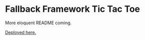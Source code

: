 # Fallback Framework Tic Tac Toe

More eloquent README coming.

[Deployed here.](https://abbreviatedman.github.io/fallback-framework-tictac-toe)
